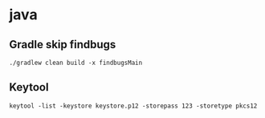 # java

## Gradle skip findbugs

```
./gradlew clean build -x findbugsMain
```

## Keytool

```
keytool -list -keystore keystore.p12 -storepass 123 -storetype pkcs12
```

